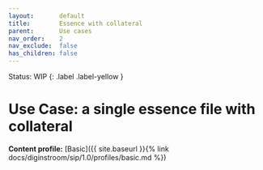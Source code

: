 ```yaml
---
layout:       default
title:        Essence with collateral
parent:       Use cases
nav_order:    2
nav_exclude:  false
has_children: false
---
```

Status: WIP
{: .label .label-yellow }
# Use Case: a single essence file with collateral

**Content profile:** [Basic]({{ site.baseurl }}{% link docs/diginstroom/sip/1.0/profiles/basic.md %})